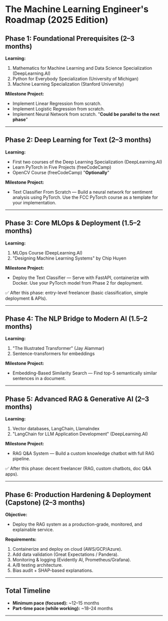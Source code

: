 # The Machine Learning Engineer's Roadmap (2025 Edition)

## Phase 1: Foundational Prerequisites (2–3 months)

**Learning:**

1. Mathematics for Machine Learning and Data Science Specialization (DeepLearning.AI)
2. Python for Everybody Specialization (University of Michigan)
3. Machine Learning Specialization (Stanford University)

**Milestone Project:**

- Implement Linear Regression from scratch.
- Implement Logistic Regression from scratch.
- Implement Neural Network from scratch. "**Could be parallel to the next phase**"

***

## Phase 2: Deep Learning for Text (2–3 months)

**Learning:**

- First two courses of the Deep Learning Specialization (DeepLearning.AI)
- Learn PyTorch in Five Projects (freeCodeCamp)
- OpenCV Course (freeCodeCamp) "**Optionally**"

**Milestone Project:**

- Text Classifier From Scratch — Build a neural network for sentiment analysis using PyTorch. Use the FCC PyTorch course as a template for your implementation.

***

## Phase 3: Core MLOps \& Deployment (1.5–2 months)

**Learning:**

1. MLOps Course (DeepLearning.AI)
2. "Designing Machine Learning Systems" by Chip Huyen

**Milestone Project:**

- Deploy the Text Classifier — Serve with FastAPI, containerize with Docker. Use your PyTorch model from Phase 2 for deployment.

✅ After this phase: entry-level freelancer (basic classification, simple deployment \& APIs).

***

## Phase 4: The NLP Bridge to Modern AI (1.5–2 months)

**Learning:**

1. "The Illustrated Transformer" (Jay Alammar)
2. Sentence-transformers for embeddings

**Milestone Project:**

- Embedding-Based Similarity Search — Find top-5 semantically similar sentences in a document.

***

## Phase 5: Advanced RAG \& Generative AI (2–3 months)

**Learning:**

1. Vector databases, LangChain, LlamaIndex
2. "LangChain for LLM Application Development" (DeepLearning.AI)

**Milestone Project:**

- RAG Q\&A System — Build a custom knowledge chatbot with full RAG pipeline.

✅ After this phase: decent freelancer (RAG, custom chatbots, doc Q\&A apps).

***

## Phase 6: Production Hardening \& Deployment (Capstone) (2–3 months)

**Objective:**

- Deploy the RAG system as a production-grade, monitored, and explainable service.

**Requirements:**

1. Containerize and deploy on cloud (AWS/GCP/Azure).
2. Add data validation (Great Expectations / Pandera).
3. Monitoring \& logging (Evidently AI, Prometheus/Grafana).
4. A/B testing architecture.
5. Bias audit + SHAP-based explanations.

***

## Total Timeline

- **Minimum pace (focused):** ~12–15 months
- **Part-time pace (while working):** ~18–24 months

***
